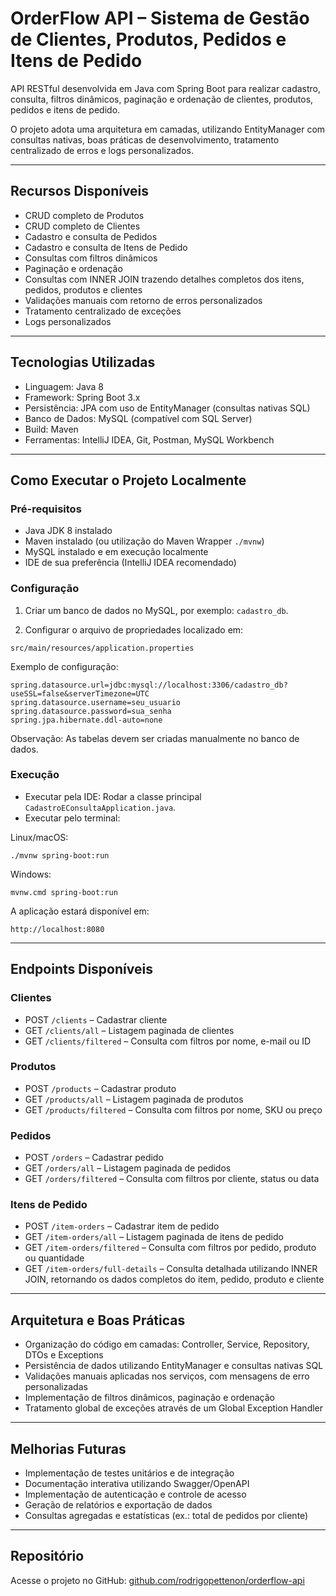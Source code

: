 # OrderFlow API – Sistema de Gestão de Clientes, Produtos, Pedidos e Itens de Pedido

API RESTful desenvolvida em Java com Spring Boot para realizar cadastro, consulta, filtros dinâmicos, paginação e ordenação de clientes, produtos, pedidos e itens de pedido.

O projeto adota uma arquitetura em camadas, utilizando EntityManager com consultas nativas, boas práticas de desenvolvimento, tratamento centralizado de erros e logs personalizados.

---

## Recursos Disponíveis

- CRUD completo de Produtos
- CRUD completo de Clientes
- Cadastro e consulta de Pedidos
- Cadastro e consulta de Itens de Pedido
- Consultas com filtros dinâmicos
- Paginação e ordenação
- Consultas com INNER JOIN trazendo detalhes completos dos itens, pedidos, produtos e clientes
- Validações manuais com retorno de erros personalizados
- Tratamento centralizado de exceções
- Logs personalizados

---

## Tecnologias Utilizadas

- Linguagem: Java 8
- Framework: Spring Boot 3.x
- Persistência: JPA com uso de EntityManager (consultas nativas SQL)
- Banco de Dados: MySQL (compatível com SQL Server)
- Build: Maven
- Ferramentas: IntelliJ IDEA, Git, Postman, MySQL Workbench

---

## Como Executar o Projeto Localmente

### Pré-requisitos

- Java JDK 8 instalado
- Maven instalado (ou utilização do Maven Wrapper `./mvnw`)
- MySQL instalado e em execução localmente
- IDE de sua preferência (IntelliJ IDEA recomendado)

### Configuração

1. Criar um banco de dados no MySQL, por exemplo: `cadastro_db`.

2. Configurar o arquivo de propriedades localizado em:

```
src/main/resources/application.properties
```

Exemplo de configuração:

```properties
spring.datasource.url=jdbc:mysql://localhost:3306/cadastro_db?useSSL=false&serverTimezone=UTC
spring.datasource.username=seu_usuario
spring.datasource.password=sua_senha
spring.jpa.hibernate.ddl-auto=none
```

Observação: As tabelas devem ser criadas manualmente no banco de dados.

### Execução

- Executar pela IDE: Rodar a classe principal `CadastroEConsultaApplication.java`.
- Executar pelo terminal:

Linux/macOS:
```
./mvnw spring-boot:run
```
Windows:
```
mvnw.cmd spring-boot:run
```

A aplicação estará disponível em:
```
http://localhost:8080
```

---

## Endpoints Disponíveis

### Clientes
- POST `/clients` – Cadastrar cliente
- GET `/clients/all` – Listagem paginada de clientes
- GET `/clients/filtered` – Consulta com filtros por nome, e-mail ou ID

### Produtos
- POST `/products` – Cadastrar produto
- GET `/products/all` – Listagem paginada de produtos
- GET `/products/filtered` – Consulta com filtros por nome, SKU ou preço

### Pedidos
- POST `/orders` – Cadastrar pedido
- GET `/orders/all` – Listagem paginada de pedidos
- GET `/orders/filtered` – Consulta com filtros por cliente, status ou data

### Itens de Pedido
- POST `/item-orders` – Cadastrar item de pedido
- GET `/item-orders/all` – Listagem paginada de itens de pedido
- GET `/item-orders/filtered` – Consulta com filtros por pedido, produto ou quantidade
- GET `/item-orders/full-details` – Consulta detalhada utilizando INNER JOIN, retornando os dados completos do item, pedido, produto e cliente

---

## Arquitetura e Boas Práticas

- Organização do código em camadas: Controller, Service, Repository, DTOs e Exceptions
- Persistência de dados utilizando EntityManager e consultas nativas SQL
- Validações manuais aplicadas nos serviços, com mensagens de erro personalizadas
- Implementação de filtros dinâmicos, paginação e ordenação
- Tratamento global de exceções através de um Global Exception Handler

---

## Melhorias Futuras

- Implementação de testes unitários e de integração
- Documentação interativa utilizando Swagger/OpenAPI
- Implementação de autenticação e controle de acesso
- Geração de relatórios e exportação de dados
- Consultas agregadas e estatísticas (ex.: total de pedidos por cliente)

---

## Repositório

Acesse o projeto no GitHub:
[github.com/rodrigopettenon/orderflow-api](https://github.com/rodrigopettenon/orderflow-api)
